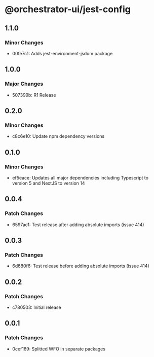 # @orchestrator-ui/jest-config

## 1.1.0

### Minor Changes

- 00fe7c1: Adds jest-environment-jsdom package

## 1.0.0

### Major Changes

- 507399b: R1 Release

## 0.2.0

### Minor Changes

- c8c6e10: Update npm dependency versions

## 0.1.0

### Minor Changes

- ef5eace: Updates all major dependencies including Typescript to version 5 and NextJS to version 14

## 0.0.4

### Patch Changes

- 6597ac1: Test release after adding absolute imports (issue 414)

## 0.0.3

### Patch Changes

- 6d680f6: Test release before adding absolute imports (issue 414)

## 0.0.2

### Patch Changes

- c780503: Initial release

## 0.0.1

### Patch Changes

- 0cef169: Splitted WFO in separate packages
